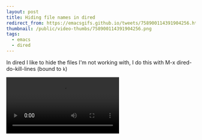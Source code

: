 ```yaml
---
layout: post
title: Hiding file names in dired
redirect_from: https://emacsgifs.github.io/tweets/758900114391904256.html
thumbnail: /public/video-thumbs/758900114391904256.png
tags:
  - emacs
  - dired
---
```


In dired I like to hide the files I'm not working with, I do this with M-x dired-do-kill-lines (bound to `k`)

<video controls autoplay loop>
  <source src="/public/videos/758900114391904256.mp4" type="video/mp4">
    Sorry your browser does not support the video tag, maybe time to upgrade?
</video>
